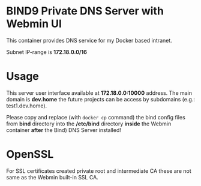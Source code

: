 # BIND9 Private DNS Server with Webmin UI

This container provides DNS service for my Docker based intranet.

Subnet IP-range is **172.18.0.0/16**

# Usage
This server user interface available at **172.18.0.0:10000** address. The main domain is **dev.home**
the future projects can be access by subdomains (e.g.: test1.dev.home).

Please copy and replace (with `docker cp` command) the bind config files from **bind** directory into the **/etc/bind** directory
**inside** the Webmin container **after** the Bind) DNS Server installed!

# OpenSSL
For SSL certificates created private root and intermediate CA these are not same as the Webmin 
built-in SSL CA.